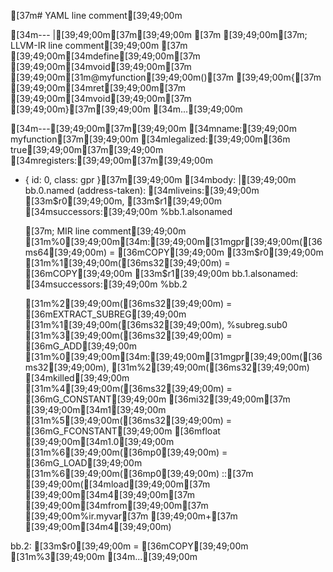 [37m# YAML line comment[39;49;00m

[34m--- |[39;49;00m[37m[39;49;00m
[37m  [39;49;00m[37m; LLVM-IR line comment[39;49;00m
[37m  [39;49;00m[34mdefine[39;49;00m[37m [39;49;00m[34mvoid[39;49;00m[37m [39;49;00m[31m@myfunction[39;49;00m()[37m [39;49;00m{[37m [39;49;00m[34mret[39;49;00m[37m [39;49;00m[34mvoid[39;49;00m[37m [39;49;00m}[37m[39;49;00m
[34m...[39;49;00m

[34m---[39;49;00m[37m[39;49;00m
[34mname:[39;49;00m myfunction[37m[39;49;00m
[34mlegalized:[39;49;00m[36m true[39;49;00m[37m[39;49;00m
[34mregisters:[39;49;00m[37m[39;49;00m
  - { id: 0, class: gpr }[37m[39;49;00m
[34mbody: |[39;49;00m
  bb.0.named (address-taken):
    [34mliveins:[39;49;00m [33m$r0[39;49;00m, [33m$r1[39;49;00m
    [34msuccessors:[39;49;00m %bb.1.alsonamed

    [37m; MIR line comment[39;49;00m
    [31m%0[39;49;00m[34m:[39;49;00m[31mgpr[39;49;00m([36ms64[39;49;00m) = [36mCOPY[39;49;00m [33m$r0[39;49;00m
    [31m%1[39;49;00m([36ms32[39;49;00m) = [36mCOPY[39;49;00m [33m$r1[39;49;00m
  bb.1.alsonamed:
    [34msuccessors:[39;49;00m %bb.2

    [31m%2[39;49;00m([36ms32[39;49;00m) = [36mEXTRACT_SUBREG[39;49;00m [31m%1[39;49;00m([36ms32[39;49;00m), %subreg.sub0
    [31m%3[39;49;00m([36ms32[39;49;00m) = [36mG_ADD[39;49;00m [31m%0[39;49;00m[34m:[39;49;00m[31mgpr[39;49;00m([36ms32[39;49;00m), [31m%2[39;49;00m([36ms32[39;49;00m) [34mkilled[39;49;00m
    [31m%4[39;49;00m([36ms32[39;49;00m) = [36mG_CONSTANT[39;49;00m [36mi32[39;49;00m[37m [39;49;00m[34m1[39;49;00m
    [31m%5[39;49;00m([36ms32[39;49;00m) = [36mG_FCONSTANT[39;49;00m [36mfloat [39;49;00m[34m1.0[39;49;00m
    [31m%6[39;49;00m([36mp0[39;49;00m) = [36mG_LOAD[39;49;00m [31m%6[39;49;00m([36mp0[39;49;00m) ::[37m [39;49;00m([34mload[39;49;00m[37m [39;49;00m[34m4[39;49;00m[37m [39;49;00m[34mfrom[39;49;00m[37m [39;49;00m%ir.myvar[37m [39;49;00m+[37m [39;49;00m[34m4[39;49;00m)

  bb.2:
    [33m$r0[39;49;00m = [36mCOPY[39;49;00m [31m%3[39;49;00m
[34m...[39;49;00m
